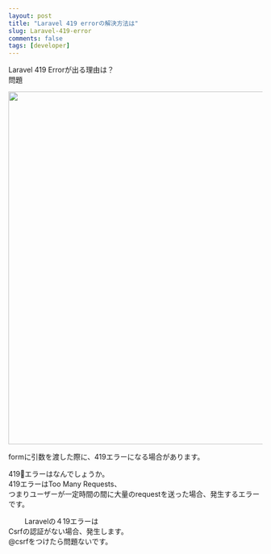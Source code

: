 ```yaml
---
layout: post
title: "Laravel 419 errorの解決方法は"
slug: Laravel-419-error
comments: false
tags: [developer]
---
```

Laravel 419 Errorが出る理由は？      
問題

<img src="https://drive.google.com/uc?export=view&id=1OwkpAE6vTWfUsXzioRFHQLvH0Fl-jFPO"  width="700">

formに引数を渡した際に、419エラーになる場合があります。  
      
419エラーはなんでしょうか。    
419エラーはToo Many Requests、  
つまりユーザーが一定時間の間に大量のrequestを送った場合、発生するエラーです。  
    
<script async src="https://pagead2.googlesyndication.com/pagead/js/adsbygoogle.js?client=ca-pub-7886659064712565"
     crossorigin="anonymous"></script>
<!-- 디스플레이 광고 -->
<ins class="adsbygoogle"
     style="display:block"
     data-ad-client="ca-pub-7886659064712565"
     data-ad-slot="1939383573"
     data-ad-format="auto"
     data-full-width-responsive="true"></ins>
<script>
     (adsbygoogle = window.adsbygoogle || []).push({});
</script>
　　
Laravelの４19エラーは  
Csrfの認証がない場合、発生します。  
@csrfをつけたら問題ないです。